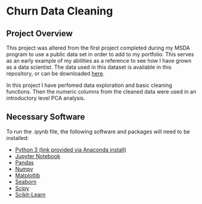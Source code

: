 # Churn Data Cleaning

## Project Overview

This project was altered from the first project completed during my MSDA program to use a public data set in order to add to my portfolio.  This serves as an early example of my abilities as a reference to see how I have grown as a data scientist.  The data used in this dataset is available in this repository, or can be downloaded [here](https://community.ibm.com/accelerators/catalog/content/Telco-customer-churn).

In this project I have perfomed data exploration and basic cleaning functions.  Then the numeric columns from the cleaned data were used in an introductory level PCA analysis.

## Necessary Software

To run the .ipynb file, the following software and packages will need to be installed:

* [Python 3 (link provided via Anaconda install)](https://www.anaconda.com/products/individual)
* [Jupyter Notebook](https://jupyter.org/install)
* [Pandas](https://pandas.pydata.org/docs/getting_started/install.html)
* [Numpy](https://numpy.org/install/)
* [Matplotlib](https://matplotlib.org/3.1.1/users/installing.html)
* [Seaborn](https://seaborn.pydata.org/installing.html)
* [Scipy](https://anaconda.org/anaconda/scipy)
* [Scikit-Learn](https://anaconda.org/anaconda/scikit-learn)
